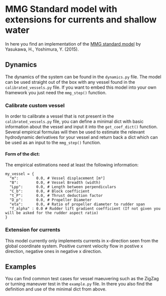 # MMG Standard model with extensions for currents and shallow water

In here you find an implementation of the [MMG standard model](https://doi.org/10.1007/s00773-014-0293-y) by Yasukawa, H., Yoshimura, Y. (2015).

## Dynamics

The dynamics of the system can be found in the `dynamics.py` file. The model can be used straight out of the box with any vessel found in the `calibrated_vessels.py` file. If you want to embed this model into your own framework you just need the `mmg_step()` function.

### Calibrate custom vessel

In order to calibrate a vessel that is not present in the `calibrated_vessels.py` file, you can define a minimal dict with basic information about the vessel and input it into the `get_coef_dict()` function. Several empirical formulas will then be used to estimate the relevant hydrodynamic derivatives for your vessel and return back a dict which can be used as an input to the `mmg_step()` function.

#### Form of the dict:

The empirical estimations need at least the following information:

```
my_vessel = {
  "m":        0.0, # Vessel displacement [m³]
  "B":        0.0, # Vessel Breadth (width)
  "Lpp":      0.0, # Length between perpendiculars
  "C_b":      0.0, # Block coefficient
  "t_P":      0.0, # Thrust deduction factor
  "D_p":      0.0, # Propeller Diameter
  "eta":      0.0, # Ratio of propeller diameter to rudder span
  "f_alpha" : 0.0 # Rudder lift gradient coefficient (If not given you will be asked for the rudder aspect ratio)
}
```

### Extension for currents

This model currently only implements currents in x-direction seen from the global coordinate system. Positive current velocity flow in postive x direction, negative ones in negative x direction.

## Examples

You can find common test cases for vessel maeuvering such as the ZigZag or turning maneuver test in the `example.py` file. In there you also find the definition and use of the minimal dict from above.
